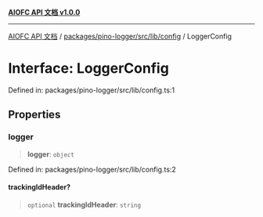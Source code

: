 [**AIOFC API 文档 v1.0.0**](../../../../../../README.md)

***

[AIOFC API 文档](../../../../../../modules.md) / [packages/pino-logger/src/lib/config](../README.md) / LoggerConfig

# Interface: LoggerConfig

Defined in: packages/pino-logger/src/lib/config.ts:1

## Properties

### logger

> **logger**: `object`

Defined in: packages/pino-logger/src/lib/config.ts:2

#### trackingIdHeader?

> `optional` **trackingIdHeader**: `string`
